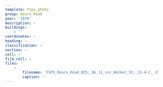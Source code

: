 ```yaml
---
template: fsps_photo
group: Douro_Road
year: '1979'
description: ~
buildings:
    - ''
coordinates: ~
heading: ~
classification: ~
section: ~
cell: ~
film_roll: ~
files:
    -
        filename: 'FSPS_Douro_Road_025,_No_11_cnr_Walker_St,_21-4-C,_1979.png'
        caption: ''
---
```

